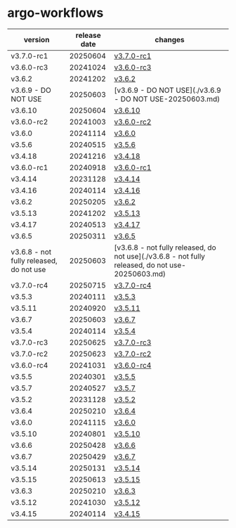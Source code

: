 # argo-workflows	


|version|release date|changes|
|---|---|---|
|v3.7.0-rc1|20250604|[v3.7.0-rc1](./v3.7.0-rc1-20250604.md)|
|v3.6.0-rc3|20241024|[v3.6.0-rc3](./v3.6.0-rc3-20241024.md)|
|v3.6.2|20241202|[v3.6.2](./v3.6.2-20241202.md)|
|v3.6.9 - DO NOT USE|20250603|[v3.6.9 - DO NOT USE](./v3.6.9 - DO NOT USE-20250603.md)|
|v3.6.10|20250604|[v3.6.10](./v3.6.10-20250604.md)|
|v3.6.0-rc2|20241003|[v3.6.0-rc2](./v3.6.0-rc2-20241003.md)|
|v3.6.0|20241114|[v3.6.0](./v3.6.0-20241114.md)|
|v3.5.6|20240515|[v3.5.6](./v3.5.6-20240515.md)|
|v3.4.18|20241216|[v3.4.18](./v3.4.18-20241216.md)|
|v3.6.0-rc1|20240918|[v3.6.0-rc1](./v3.6.0-rc1-20240918.md)|
|v3.4.14|20231128|[v3.4.14](./v3.4.14-20231128.md)|
|v3.4.16|20240114|[v3.4.16](./v3.4.16-20240114.md)|
|v3.6.2|20250205|[v3.6.2](./v3.6.2-20250205.md)|
|v3.5.13|20241202|[v3.5.13](./v3.5.13-20241202.md)|
|v3.4.17|20240513|[v3.4.17](./v3.4.17-20240513.md)|
|v3.6.5|20250311|[v3.6.5](./v3.6.5-20250311.md)|
|v3.6.8 - not fully released, do not use|20250603|[v3.6.8 - not fully released, do not use](./v3.6.8 - not fully released, do not use-20250603.md)|
|v3.7.0-rc4|20250715|[v3.7.0-rc4](./v3.7.0-rc4-20250715.md)|
|v3.5.3|20240111|[v3.5.3](./v3.5.3-20240111.md)|
|v3.5.11|20240920|[v3.5.11](./v3.5.11-20240920.md)|
|v3.6.7|20250603|[v3.6.7](./v3.6.7-20250603.md)|
|v3.5.4|20240114|[v3.5.4](./v3.5.4-20240114.md)|
|v3.7.0-rc3|20250625|[v3.7.0-rc3](./v3.7.0-rc3-20250625.md)|
|v3.7.0-rc2|20250623|[v3.7.0-rc2](./v3.7.0-rc2-20250623.md)|
|v3.6.0-rc4|20241031|[v3.6.0-rc4](./v3.6.0-rc4-20241031.md)|
|v3.5.5|20240301|[v3.5.5](./v3.5.5-20240301.md)|
|v3.5.7|20240527|[v3.5.7](./v3.5.7-20240527.md)|
|v3.5.2|20231128|[v3.5.2](./v3.5.2-20231128.md)|
|v3.6.4|20250210|[v3.6.4](./v3.6.4-20250210.md)|
|v3.6.0|20241115|[v3.6.0](./v3.6.0-20241115.md)|
|v3.5.10|20240801|[v3.5.10](./v3.5.10-20240801.md)|
|v3.6.6|20250428|[v3.6.6](./v3.6.6-20250428.md)|
|v3.6.7|20250429|[v3.6.7](./v3.6.7-20250429.md)|
|v3.5.14|20250131|[v3.5.14](./v3.5.14-20250131.md)|
|v3.5.15|20250613|[v3.5.15](./v3.5.15-20250613.md)|
|v3.6.3|20250210|[v3.6.3](./v3.6.3-20250210.md)|
|v3.5.12|20241030|[v3.5.12](./v3.5.12-20241030.md)|
|v3.4.15|20240114|[v3.4.15](./v3.4.15-20240114.md)|
